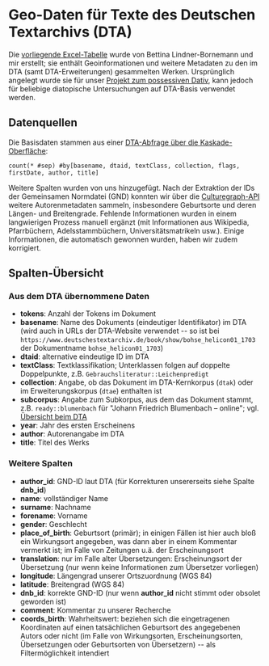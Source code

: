 # Geo-Daten für Texte des Deutschen Textarchivs (DTA)
Die [vorliegende Excel-Tabelle](dta_geo.xlsx) wurde von Bettina Lindner-Bornemann und mir erstellt; sie enthält Geoinformationen und weitere Metadaten zu den im DTA (samt DTA-Erweiterungen) gesammelten Werken. Ursprünglich angelegt wurde sie für unser [Projekt zum possessiven Dativ](https://github.com/AndreasBlombach/Possessiver_Dativ), kann jedoch für beliebige diatopische Untersuchungen auf DTA-Basis verwendet werden.

## Datenquellen
Die Basisdaten stammen aus einer [DTA-Abfrage über die Kaskade-Oberfläche](https://kaskade.dwds.de/dstar/dta/dstar.perl?q=count%28*+%23sep%29+%23by%5Bbasename%2C+dtaid%2C+textClass%2C+collection%2C+flags%2C+firstDate%2C+author%2C+title%5D&fmt=kwic&start=1&limit=20&ctx=8&debug=&export=):

```count(* #sep) #by[basename, dtaid, textClass, collection, flags, firstDate, author, title]```

Weitere Spalten wurden von uns hinzugefügt. Nach der Extraktion der IDs der Gemeinsamen Normdatei (GND) konnten wir über die [Culturegraph-API](https://hub.culturegraph.org/search) weitere Autorenmetadaten sammeln, insbesondere Geburtsorte und deren Längen- und Breitengrade. Fehlende Informationen wurden in einem langwierigen Prozess manuell ergänzt (mit Informationen aus Wikipedia, Pfarrbüchern, Adelsstammbüchern, Universitätsmatrikeln usw.). Einige Informationen, die automatisch gewonnen wurden, haben wir zudem korrigiert.

## Spalten-Übersicht
### Aus dem DTA übernommene Daten
- **tokens**: Anzahl der Tokens im Dokument
- **basename**: Name des Dokuments (eindeutiger Identifikator) im DTA (wird auch in URLs der DTA-Website verwendet -- so ist bei `https://www.deutschestextarchiv.de/book/show/bohse_helicon01_1703` der Dokumentname `bohse_helicon01_1703`)
- **dtaid**: alternative eindeutige ID im DTA
- **textClass**: Textklassifikation; Unterklassen folgen auf doppelte Doppelpunkte, z.B. `Gebrauchsliteratur::Leichenpredigt`
- **collection**: Angabe, ob das Dokument im DTA-Kernkorpus (`dtak`) oder im Erweiterungskorpus (`dtae`) enthalten ist
- **subcorpus**: Angabe zum Subkorpus, aus dem das Dokument stammt, z.B. `ready::blumenbach` für "Johann Friedrich Blumenbach – online"; vgl. [Übersicht beim DTA](https://www.deutschestextarchiv.de/doku/textquellen)
- **year**: Jahr des ersten Erscheinens
- **author**: Autorenangabe im DTA
- **title**: Titel des Werks

### Weitere Spalten
- **author_id**: GND-ID laut DTA (für Korrekturen unsererseits siehe Spalte **dnb_id**)
- **name**: vollständiger Name
- **surname**: Nachname
- **forename**: Vorname
- **gender**: Geschlecht
- **place_of_birth**: Geburtsort (primär); in einigen Fällen ist hier auch bloß ein Wirkungsort angegeben, was dann aber in einem Kommentar vermerkt ist; im Falle von Zeitungen u.ä. der Erscheinungsort
- **translation**: nur im Falle alter Übersetzungen: Erscheinungsort der Übersetzung (nur wenn keine Informationen zum Übersetzer vorliegen)
- **longitude**: Längengrad unserer Ortszuordnung (WGS 84)
- **latitude**: Breitengrad (WGS 84)
- **dnb_id**: korrekte GND-ID (nur wenn **author_id** nicht stimmt oder obsolet geworden ist)
- **comment**: Kommentar zu unserer Recherche
- **coords_birth**: Wahrheitswert: beziehen sich die eingetragenen Koordinaten auf einen tatsächlichen Geburtsort des angegebenen Autors oder nicht (im Falle von Wirkungsorten, Erscheinungsorten, Übersetzungen oder Geburtsorten von Übersetzern) -- als Filtermöglichkeit intendiert
